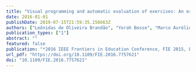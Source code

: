 ```yaml
---
title: "Visual programming and automatic evaluation of exercises: An experience with a STEM course"
date: 2016-01-01
publishDate: 2019-07-15T21:59:35.156663Z
authors: ["Leônidas de Oliveira Brandão", "Yorah Bosse", "Marco Aurélio Gerosa"]
publication_types: ["1"]
abstract: ""
featured: false
publication: "*2016 IEEE Frontiers in Education Conference, FIE 2015, Eire, PA, USA, October 12-15, 2016*"
url_pdf: "https://doi.org/10.1109/FIE.2016.7757621"
doi: "10.1109/FIE.2016.7757621"
---
```


